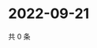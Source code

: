# 2022-09-21

共 0 条

<!-- BEGIN WEIBO -->
<!-- 最后更新时间 Wed Sep 21 2022 18:19:42 GMT+0800 (China Standard Time) -->

<!-- END WEIBO -->
